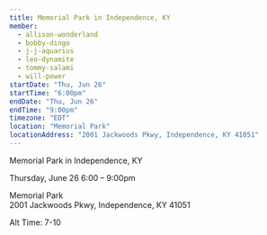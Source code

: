 ```yaml
---
title: Memorial Park in Independence, KY
member:
  - allison-wonderland
  - bobby-dingo
  - j-j-aquarius
  - leo-dynamite
  - tommy-salami
  - will-power
startDate: "Thu, Jun 26"
startTime: "6:00pm"
endDate: "Thu, Jun 26"
endTime: "9:00pm"
timezone: "EDT"
location: "Memorial Park"
locationAddress: "2001 Jackwoods Pkwy, Independence, KY 41051"
---
```

Memorial Park in Independence, KY

Thursday, June 26 6:00 – 9:00pm

Memorial Park\
2001 Jackwoods Pkwy, Independence, KY 41051

Alt Time: 7-10
